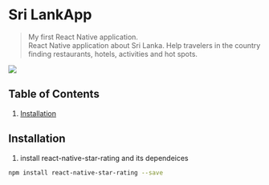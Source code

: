 # Sri LankApp
> My first React Native application.
> <br> React Native application about Sri Lanka. Help travelers in the country finding restaurants, hotels, activities and hot spots.

<img id="screenshot" src="/src/Components/Images/Screenshot1.png">

## Table of Contents

1. [Installation](#installation)

## Installation

1. install react-native-star-rating and its dependeices
```sh
npm install react-native-star-rating --save
```
